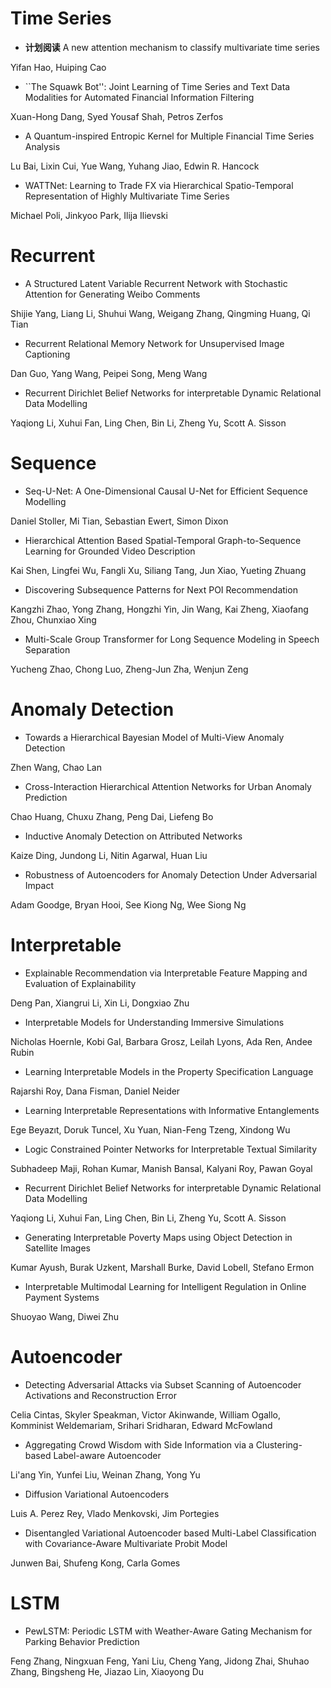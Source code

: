 # Time Series

+ **计划阅读** A new attention mechanism to classify multivariate time series

Yifan Hao, Huiping Cao

+ ``The Squawk Bot'': Joint Learning of Time Series and Text Data Modalities for Automated Financial Information Filtering

Xuan-Hong Dang, Syed Yousaf Shah, Petros Zerfos

+ A Quantum-inspired Entropic Kernel for Multiple Financial Time Series Analysis

Lu Bai, Lixin Cui, Yue Wang, Yuhang Jiao, Edwin R. Hancock

+ WATTNet: Learning to Trade FX via Hierarchical Spatio-Temporal Representation of Highly Multivariate Time Series

Michael Poli, Jinkyoo Park, Ilija Ilievski

# Recurrent

+ A Structured Latent Variable Recurrent Network with Stochastic Attention for Generating Weibo Comments

Shijie Yang, Liang Li, Shuhui Wang, Weigang Zhang, Qingming Huang, Qi Tian

+ Recurrent Relational Memory Network for Unsupervised Image Captioning

Dan Guo, Yang Wang, Peipei Song, Meng Wang

+ Recurrent Dirichlet Belief Networks for interpretable Dynamic Relational Data Modelling

Yaqiong Li, Xuhui Fan, Ling Chen, Bin Li, Zheng Yu, Scott A. Sisson


# Sequence

+ Seq-U-Net: A One-Dimensional Causal U-Net for Efficient Sequence Modelling

Daniel Stoller, Mi Tian, Sebastian Ewert, Simon Dixon

+ Hierarchical Attention Based Spatial-Temporal Graph-to-Sequence Learning for Grounded Video Description

Kai Shen, Lingfei Wu, Fangli Xu, Siliang Tang, Jun Xiao, Yueting Zhuang

+ Discovering Subsequence Patterns for Next POI Recommendation

Kangzhi Zhao, Yong Zhang, Hongzhi Yin, Jin Wang, Kai Zheng, Xiaofang Zhou, Chunxiao Xing

+ Multi-Scale Group Transformer for Long Sequence Modeling in Speech Separation

Yucheng Zhao, Chong Luo, Zheng-Jun Zha, Wenjun Zeng


# Anomaly Detection

+ Towards a Hierarchical Bayesian Model of Multi-View Anomaly Detection

Zhen Wang, Chao Lan

+ Cross-Interaction Hierarchical Attention Networks for Urban Anomaly Prediction

Chao Huang, Chuxu Zhang, Peng Dai, Liefeng Bo

+ Inductive Anomaly Detection on Attributed Networks

Kaize Ding, Jundong Li, Nitin Agarwal, Huan Liu

+ Robustness of Autoencoders for Anomaly Detection Under Adversarial Impact

Adam Goodge, Bryan Hooi, See Kiong Ng, Wee Siong Ng


# Interpretable
+ Explainable Recommendation via Interpretable Feature Mapping and Evaluation of Explainability

Deng Pan, Xiangrui Li, Xin Li, Dongxiao Zhu

+ Interpretable Models for Understanding Immersive Simulations

Nicholas Hoernle, Kobi Gal, Barbara Grosz, Leilah Lyons, Ada Ren, Andee Rubin

+ Learning Interpretable Models in the Property Specification Language

Rajarshi Roy, Dana Fisman, Daniel Neider

+ Learning Interpretable Representations with Informative Entanglements

Ege Beyazıt, Doruk Tuncel, Xu Yuan, Nian-Feng Tzeng, Xindong Wu

+ Logic Constrained Pointer Networks for Interpretable Textual Similarity

Subhadeep Maji, Rohan Kumar, Manish Bansal, Kalyani Roy, Pawan Goyal

+ Recurrent Dirichlet Belief Networks for interpretable Dynamic Relational Data Modelling

Yaqiong Li, Xuhui Fan, Ling Chen, Bin Li, Zheng Yu, Scott A. Sisson

+ Generating Interpretable Poverty Maps using Object Detection in Satellite Images

Kumar Ayush, Burak Uzkent, Marshall Burke, David Lobell, Stefano Ermon

+ Interpretable Multimodal Learning for Intelligent Regulation in Online Payment Systems

Shuoyao Wang, Diwei Zhu

# Autoencoder
+ Detecting Adversarial Attacks via Subset Scanning of Autoencoder Activations and Reconstruction Error

Celia Cintas, Skyler Speakman, Victor Akinwande, William Ogallo, Komminist Weldemariam, Srihari Sridharan, Edward McFowland

+ Aggregating Crowd Wisdom with Side Information via a Clustering-based Label-aware Autoencoder

Li'ang Yin, Yunfei Liu, Weinan Zhang, Yong Yu

+ Diffusion Variational Autoencoders

Luis A. Perez Rey, Vlado Menkovski, Jim Portegies

+ Disentangled Variational Autoencoder based Multi-Label Classification with Covariance-Aware Multivariate Probit Model

Junwen Bai, Shufeng Kong, Carla Gomes

# LSTM
+ PewLSTM: Periodic LSTM with Weather-Aware Gating Mechanism for Parking Behavior Prediction

Feng Zhang, Ningxuan Feng, Yani Liu, Cheng Yang, Jidong Zhai, Shuhao Zhang, Bingsheng He, Jiazao Lin, Xiaoyong Du
